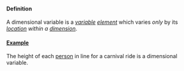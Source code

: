 #### Definition

A dimensional variable is a *[variable](https://github.com/gcassel/Modular-Organization-Terminology/blob/master/terms/variable.md) [element](https://github.com/gcassel/Modular-Organization-Terminology/blob/master/terms/element.md)* which varies *only* by its *[location](https://github.com/gcassel/Modular-Organization-Terminology/blob/master/terms/locate.md) within a [dimension](https://github.com/gcassel/Modular-Organization-Terminology/blob/master/terms/dimension.md)*.

#### [Example](https://github.com/gcassel/Modular-Organization-Terminology/blob/master/terms/example.md) 

The height of each [person](https://github.com/gcassel/Modular-Organization-Terminology/blob/master/terms/person.md) in line for a carnival ride is a dimensional variable.
